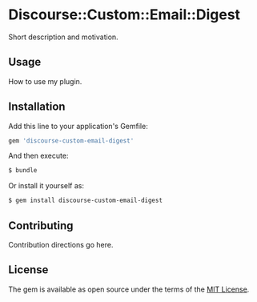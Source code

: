 # Discourse::Custom::Email::Digest
Short description and motivation.

## Usage
How to use my plugin.

## Installation
Add this line to your application's Gemfile:

```ruby
gem 'discourse-custom-email-digest'
```

And then execute:
```bash
$ bundle
```

Or install it yourself as:
```bash
$ gem install discourse-custom-email-digest
```

## Contributing
Contribution directions go here.

## License
The gem is available as open source under the terms of the [MIT License](https://opensource.org/licenses/MIT).
